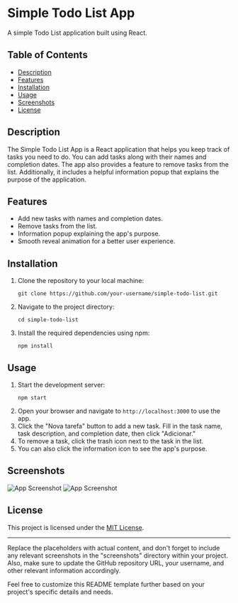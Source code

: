 # Simple Todo List App

A simple Todo List application built using React.

## Table of Contents

- [Description](#description)
- [Features](#features)
- [Installation](#installation)
- [Usage](#usage)
- [Screenshots](#screenshots)
- [License](#license)

## Description

The Simple Todo List App is a React application that helps you keep track of tasks you need to do. You can add tasks along with their names and completion dates. The app also provides a feature to remove tasks from the list. Additionally, it includes a helpful information popup that explains the purpose of the application.

## Features

- Add new tasks with names and completion dates.
- Remove tasks from the list.
- Information popup explaining the app's purpose.
- Smooth reveal animation for a better user experience.

## Installation

1. Clone the repository to your local machine:
   ```
   git clone https://github.com/your-username/simple-todo-list.git
   ```
2. Navigate to the project directory:
   ```
   cd simple-todo-list
   ```
3. Install the required dependencies using npm:
   ```
   npm install
   ```

## Usage

1. Start the development server:
   ```
   npm start
   ```
2. Open your browser and navigate to `http://localhost:3000` to use the app.
3. Click the "Nova tarefa" button to add a new task. Fill in the task name, task description, and completion date, then click "Adicionar."
4. To remove a task, click the trash icon next to the task in the list.
5. You can also click the information icon to see the app's purpose.

## Screenshots

![App Screenshot](/screenshots/screenshot1.png)
![App Screenshot](/screenshots/screenshot2.png)

## License

This project is licensed under the [MIT License](LICENSE).

---

Replace the placeholders with actual content, and don't forget to include any relevant screenshots in the "screenshots" directory within your project. Also, make sure to update the GitHub repository URL, your username, and other relevant information accordingly.

Feel free to customize this README template further based on your project's specific details and needs.
